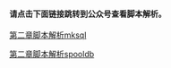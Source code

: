 #### 请点击下面链接跳转到公众号查看脚本解析。

[第二章脚本解析mksql](http://mp.weixin.qq.com/s?__biz=MzI2NDYyMDgwOA==&mid=100000215&idx=4&sn=6098dcf3fa8e0d13eff7942478831ad1&chksm=6aa89fb05ddf16a6a71270188947ac185760dd8fb9613a2e703452072d880e9781cbe8ea5b8c#rd)

[第二章脚本解析spooldb](http://mp.weixin.qq.com/s?__biz=MzI2NDYyMDgwOA==&mid=100000215&idx=5&sn=53e4a2a4038ddba20eafacb2f7d4107d&chksm=6aa89fb05ddf16a614c4c61d2de5df62e14ccd7640476b0c18d11c4682f5886b06d999a0949b#rd)
